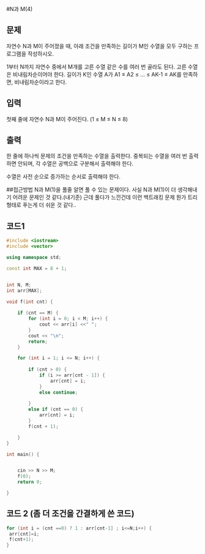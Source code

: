 #N과 M(4)
## 문제
자연수 N과 M이 주어졌을 때, 아래 조건을 만족하는 길이가 M인 수열을 모두 구하는 프로그램을 작성하시오.

1부터 N까지 자연수 중에서 M개를 고른 수열
같은 수를 여러 번 골라도 된다.
고른 수열은 비내림차순이어야 한다.
길이가 K인 수열 A가 A1 ≤ A2 ≤ ... ≤ AK-1 ≤ AK를 만족하면, 비내림차순이라고 한다.
## 입력
첫째 줄에 자연수 N과 M이 주어진다. (1 ≤ M ≤ N ≤ 8)

## 출력
한 줄에 하나씩 문제의 조건을 만족하는 수열을 출력한다. 중복되는 수열을 여러 번 출력하면 안되며, 각 수열은 공백으로 구분해서 출력해야 한다.

수열은 사전 순으로 증가하는 순서로 출력해야 한다.

##접근방법
N과 M(1)을 풀줄 알면 풀 수 있는 문제이다. 사실 N과 M(1)이 더 생각해내기 어려운 문제인 것 같다.(내기준) 근데 풀다가 느낀건데 이런 백트래킹 문제 뭔가 트리형태로 푸는게 더 쉬운 것 같다.. 
## 코드1
```c++
#include <iostream>
#include <vector>

using namespace std;

const int MAX = 8 + 1;


int N, M;
int arr[MAX];

void f(int cnt) {
	
	if (cnt == M) {
		for (int i = 0; i < M; i++) {
			cout << arr[i] <<" ";
		}
		cout << "\n";
		return;
	}

	for (int i = 1; i <= N; i++) {
				
		if (cnt > 0) {
			if (i >= arr[cnt - 1]) {
				arr[cnt] = i;
			}
			else continue;
			
		}
		else if (cnt == 0) {
			arr[cnt] = i;
		}
		f(cnt + 1);

	}
}

int main() {


	cin >> N >> M;
	f(0);
	return 0;

}

```

## 코드 2 (좀 더 조건을 간결하게 쓴 코드)
```c++
for (int i = (cnt ==0) ? 1 : arr[cnt-1] ; i<=N;i++) {
 arr[cnt]=i;
 f(cnt+1);
} 
```
